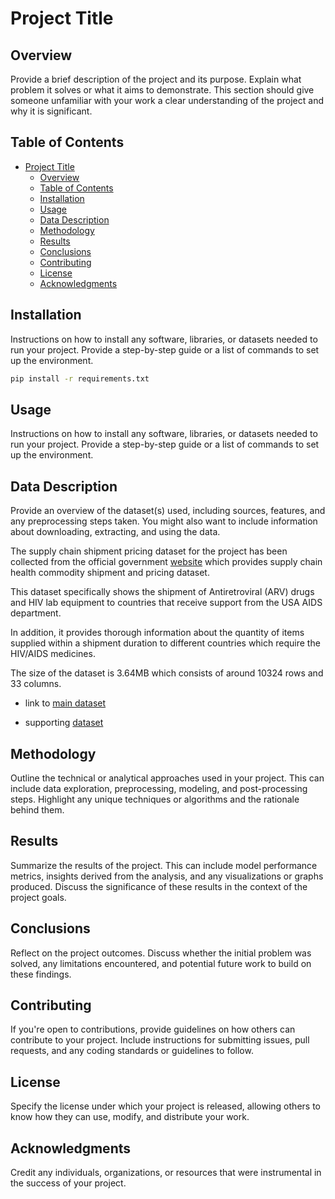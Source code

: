 # Project Title

## Overview
Provide a brief description of the project and its purpose. Explain what problem it solves or what it aims to demonstrate. This section should give someone unfamiliar with your work a clear understanding of the project and why it is significant.

## Table of Contents
- [Project Title](#project-title)
  - [Overview](#overview)
  - [Table of Contents](#table-of-contents)
  - [Installation](#installation)
  - [Usage](#usage)
  - [Data Description](#data-description)
  - [Methodology](#methodology)
  - [Results](#results)
  - [Conclusions](#conclusions)
  - [Contributing](#contributing)
  - [License](#license)
  - [Acknowledgments](#acknowledgments)

## Installation
Instructions on how to install any software, libraries, or datasets needed to run your project. Provide a step-by-step guide or a list of commands to set up the environment.

```bash
pip install -r requirements.txt
```

## Usage
Instructions on how to install any software, libraries, or datasets needed to run your project. Provide a step-by-step guide or a list of commands to set up the environment.

## Data Description
Provide an overview of the dataset(s) used, including sources, features, and any preprocessing steps taken. You might also want to include information about downloading, extracting, and using the data.

The supply chain shipment pricing dataset for the project has been collected from the official government [website](https://data.usaid.gov/HIV-AIDS/Supply-Chain-Shipment-Pricing-Dataset/a3rc-nmf6/about_data)  which provides supply chain health commodity shipment and pricing dataset. 

This dataset specifically shows the shipment of Antiretroviral (ARV) drugs and HIV lab equipment to countries that receive support from the USA AIDS department. 

In addition, it provides thorough information about the quantity of items supplied within a shipment duration to different countries which require the HIV/AIDS medicines.

The size of the dataset is 3.64MB which consists of around 10324 rows and 33 columns.


- link to [main dataset](https://data.usaid.gov/HIV-AIDS/Supply-Chain-Shipment-Pricing-Dataset/a3rc-nmf6/data_preview)

- supporting [dataset](https://insights.theglobalfund.org/t/Public/views/PriceQualityReportingTransactionSummary/TransactionSummary?iframeSizedToWindow=true&%3Aembed=y&%3AshowAppBanner=false&%3Adisplay_count=no&%3AshowVizHome=no)

## Methodology
Outline the technical or analytical approaches used in your project. This can include data exploration, preprocessing, modeling, and post-processing steps. Highlight any unique techniques or algorithms and the rationale behind them.

## Results
Summarize the results of the project. This can include model performance metrics, insights derived from the analysis, and any visualizations or graphs produced. Discuss the significance of these results in the context of the project goals.

## Conclusions
Reflect on the project outcomes. Discuss whether the initial problem was solved, any limitations encountered, and potential future work to build on these findings.

## Contributing
If you're open to contributions, provide guidelines on how others can contribute to your project. Include instructions for submitting issues, pull requests, and any coding standards or guidelines to follow.

## License
Specify the license under which your project is released, allowing others to know how they can use, modify, and distribute your work.

## Acknowledgments
Credit any individuals, organizations, or resources that were instrumental in the success of your project.
